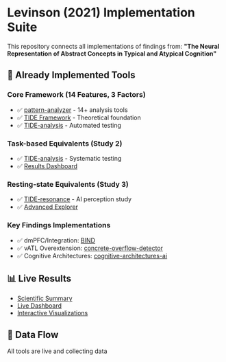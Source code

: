 # Levinson (2021) Implementation Suite

This repository connects all implementations of findings from:
**"The Neural Representation of Abstract Concepts in Typical and Atypical Cognition"**

## 🧠 Already Implemented Tools

### Core Framework (14 Features, 3 Factors)
- ✅ [pattern-analyzer](https://github.com/HillaryDanan/pattern-analyzer) - 14+ analysis tools
- ✅ [TIDE Framework](https://github.com/HillaryDanan/TIDE) - Theoretical foundation
- ✅ [TIDE-analysis](https://github.com/HillaryDanan/TIDE-analysis) - Automated testing

### Task-based Equivalents (Study 2)
- ✅ [TIDE-analysis](https://hillarydanan.github.io/TIDE-resonance/tide-analysis-results/LIVE_RESULTS.html) - Systematic testing
- ✅ [Results Dashboard](https://hillarydanan.github.io/TIDE-resonance/tide-results.html)

### Resting-state Equivalents (Study 3)
- ✅ [TIDE-resonance](https://hillarydanan.github.io/TIDE-resonance/collect_enhanced.html) - AI perception study
- ✅ [Advanced Explorer](https://hillarydanan.github.io/TIDE-resonance/advanced_explorer.html)

### Key Findings Implementations
- ✅ dmPFC/Integration: [BIND](https://github.com/HillaryDanan/BIND)
- ✅ vATL Overextension: [concrete-overflow-detector](https://github.com/HillaryDanan/concrete-overflow-detector)
- ✅ Cognitive Architectures: [cognitive-architectures-ai](https://github.com/HillaryDanan/cognitive-architectures-ai)

## 📊 Live Results
- [Scientific Summary](https://hillarydanan.github.io/TIDE-resonance/tide-analysis-results/SCIENTIFIC_SUMMARY.html)
- [Live Dashboard](https://hillarydanan.github.io/TIDE-resonance/tide-results.html)
- [Interactive Visualizations](https://hillarydanan.github.io/TIDE-resonance/interactive_resonance.html)

## 🚀 Data Flow
All tools are live and collecting data
